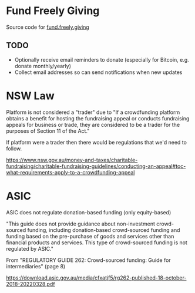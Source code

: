 
# Fund Freely Giving

Source code for [fund.freely.giving](https://fund.freely.giving)


## TODO

 * Optionally receive email reminders to donate (especially for Bitcoin, e.g. donate monthly/yearly)
 * Collect email addresses so can send notifications when new updates


# NSW Law
Platform is not considered a "trader" due to "If a crowdfunding platform obtains a benefit for hosting the fundraising appeal or conducts fundraising appeals for business or trade, they are considered to be a trader for the purposes of Section 11 of the Act."

If platform were a trader then there would be regulations that we'd need to follow.

https://www.nsw.gov.au/money-and-taxes/charitable-fundraising/charitable-fundraising-guidelines/conducting-an-appeal#toc-what-requirements-apply-to-a-crowdfunding-appeal

# ASIC
ASIC does not regulate donation-based funding (only equity-based)

"This guide does not provide guidance about non-investment crowd-sourced funding, including donation-based crowd-sourced funding and funding based on the pre-purchase of goods and services other than financial products and services. This type of crowd-sourced funding is not regulated by ASIC."

From "REGULATORY GUIDE 262: Crowd-sourced funding: Guide for intermediaries" (page 8)

https://download.asic.gov.au/media/cfxatjf5/rg262-published-18-october-2018-20220328.pdf
